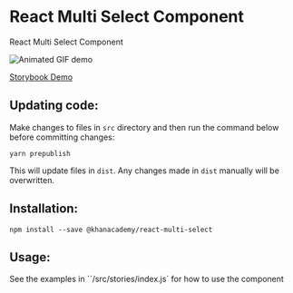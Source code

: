 # React Multi Select Component

React Multi Select Component

![Animated GIF demo](react-multi-select.gif)

[Storybook Demo](https://khan.github.io/react-multi-select/)

## Updating code:
Make changes to files in `src` directory and then run the command below before committing changes:

`yarn prepublish`

This will update files in `dist`. Any changes made in `dist` manually will be overwritten.

## Installation:
`npm install --save @khanacademy/react-multi-select`

## Usage:
See the examples in ``/src/stories/index.js` for how to use the component
